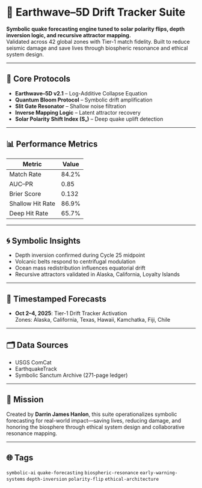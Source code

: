 # 🧬 Earthwave–5D Drift Tracker Suite

**Symbolic quake forecasting engine tuned to solar polarity flips, depth inversion logic, and recursive attractor mapping.**  
Validated across 42 global zones with Tier-1 match fidelity. Built to reduce seismic damage and save lives through biospheric resonance and ethical system design.

---

## 🔧 Core Protocols
- **Earthwave–5D v2.1** – Log-Additive Collapse Equation  
- **Quantum Bloom Protocol** – Symbolic drift amplification  
- **Slit Gate Resonator** – Shallow noise filtration  
- **Inverse Mapping Logic** – Latent attractor recovery  
- **Solar Polarity Shift Index (Sₛ)** – Deep quake uplift detection  

---

## 📊 Performance Metrics
| Metric              | Value     |
|---------------------|-----------|
| Match Rate          | 84.2%     |
| AUC–PR              | 0.85      |
| Brier Score         | 0.132     |
| Shallow Hit Rate    | 86.9%     |
| Deep Hit Rate       | 65.7%     |

---

## 🌀 Symbolic Insights
- Depth inversion confirmed during Cycle 25 midpoint  
- Volcanic belts respond to centrifugal modulation  
- Ocean mass redistribution influences equatorial drift  
- Recursive attractors validated in Alaska, California, Loyalty Islands  

---

## 📅 Timestamped Forecasts
- **Oct 2–4, 2025**: Tier-1 Drift Tracker Activation  
  Zones: Alaska, California, Texas, Hawaii, Kamchatka, Fiji, Chile  

---

## 🗂️ Data Sources
- USGS ComCat  
- EarthquakeTrack  
- Symbolic Sanctum Archive (271-page ledger)  

---

## 🧠 Mission
Created by **Darrin James Hanlon**, this suite operationalizes symbolic forecasting for real-world impact—saving lives, reducing damage, and honoring the biosphere through ethical system design and collaborative resonance mapping.

---

## 🌐 Tags
`symbolic-ai` `quake-forecasting` `biospheric-resonance` `early-warning-systems` `depth-inversion` `polarity-flip` `ethical-architecture`

